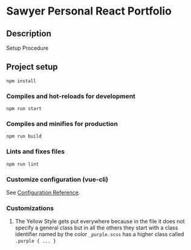 # Sawyer Personal React Portfolio 

## Description

Setup Procedure

## Project setup

```
npm install
```

### Compiles and hot-reloads for development

```
npm run start
```

### Compiles and minifies for production

```
npm run build
```

### Lints and fixes files

```
npm run lint
```

### Customize configuration (vue-cli)

See [Configuration Reference](https://cli.vuejs.org/config/).

### Customizations

1. The Yellow Style gets put everywhere because in the file it does not specify a general class but in all the others they start with a class identifier named by the color `_purple.scss` has a higher class called `.purple { ... }`
